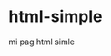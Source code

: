 # html-simple
mi pag html simle
<html>
<head>
    <style>
.bluetext {
        color: blue;
}

        </style>
    
</head>
    <body style="background-color:hsla(0,100%,50%,0.5);">
        <div style="text-align:center;">
    <h1 class="bluetext">DESARROLLO DE LA WEB</h1>
    <div style="text-align:center;">
     <h2 class="bluetext"> MI PRIMERA PAGINA WEB</h2>
        
<div style="text-align:center;">
<h4 class="bluetext"> DATOS PERSONALES  </h4>
<table border="1"  style="margin: 0 auto;">
<tr>
    <td> CEDULA   </td>
    <td>0803433523 </td>
     <td> <img src="jjajajjaa.jpg" width="400" />   </td>
     </tr>
    <tr>
    <td>NOMBRES </td>
    <td>ANGELJOSUE </td>
 </tr>
    <tr>
    <td>APELLIDOS </td>
    <td>QUIÑONEZ CAICEDO </td>
   </tr>
    <tr>
     <td>NACIONALIDAD </td>
    <td>ECATORIANA</td>
   </tr>
    <tr>
     <td>LUGAR DE NACIMIENTO </td>
     <td>ESMERALDAS</td>
   </tr>
    <tr>
     <td>EDAD</td>
    <td>25</td>
    </tr>
    <tr>
    <td>DIRECCION </td>
    <td>BARRIO SAN JOGE BAJO </td>
    </tr>
    <tr>
    <td>EMAIL</td>
    <td>angel.quinonez@utelvt.edu.ec</td>
    </tr>
    <tr>
    <td>TELEFONO </td>
    <td>0983878057 </td>
    </tr>
    
</table >
    </div>
        <div style="text-align:center;">
<h3 class="bluetext">ESTUDIOS REALIZADOS </h3>
    
<TABLE border="1" style="margin: 0 auto;">
<TR>
    <TD>ESCUELA</TD>
    <TD>INSTITUTO MODERNO  LAURA MOSQUERA LOPEZ</TD>
    
    </TR>
    <TR>
    <TD>COLEGIO</TD>
    <TD>ANGEL BARBISOTTI</TD>
    
    </TR>
    <TR>
    <TD>SUPERRO</TD>
    <TD>UNIVERSIDAD TECNICA LUIS VARGAS TORRES</TD>
    
    </TR>

</TABLE>
        </div> 
        <div style="text-align:center;">
<h5 class="bluetext">EXPERINCIA LABORAL </h5>
<TABLE  border="1" style="margin: 0 auto;">
<TR>
    <TD>COLEGIO SAN DANIEL COMBONI</TD>
    <TD>DOCENTE DE DIBUJO Y ELECTRICIDAD</TD>
    
    </TR>
    <TR>
    <TD>NOVOCOM</TD>
    <TD>SERVICIO TECNICO</TD>
        <TR>
    <TD>TALLER ELECTRA</TD>
    <TD>MANTENIMIENTO </TD>
    
    </TR>
    
    </TR>
</TABLE>
            </div> 
    </body>
</html>
